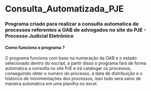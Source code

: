 # Consulta_Automatizada_PJE

### Programa criado para realizar a consulta automatica de processos referentes a OAB de advogados no site do PJE - Processo Judicial Eletrônico

#### Como funciona o programa ?

<p>O programa funciona com base na numeração da OAB e o estado selecionado dentro do escript, a partir disso o programa fará de forma automatica a consulta no site PJE e irá catalogar os processos, conseguindo obter o numero do processo, a data de distribuição e o historico de movimentações dos processos, isso tudo sera salvo de maneira automática em uma planilha no excel.</p>
